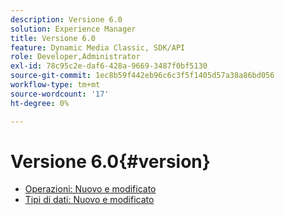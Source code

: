 ```yaml
---
description: Versione 6.0
solution: Experience Manager
title: Versione 6.0
feature: Dynamic Media Classic, SDK/API
role: Developer,Administrator
exl-id: 78c95c2e-daf6-428a-9669-3487f0bf5130
source-git-commit: 1ec8b59f442eb96c6c3f5f1405d57a38a86bd056
workflow-type: tm+mt
source-wordcount: '17'
ht-degree: 0%

---
```


# Versione 6.0{#version}

* [Operazioni: Nuovo e modificato](r-6-operations.md)
* [Tipi di dati: Nuovo e modificato](r-6-types.md)
